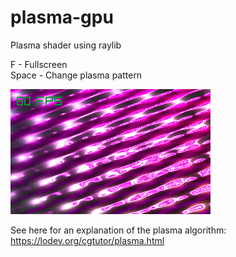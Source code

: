 # plasma-gpu
Plasma shader using raylib<br>

F - Fullscreen<br>
Space - Change plasma pattern<br>

![screenshot](https://github.com/diatribes/plasma-gpu/blob/main/screenrec001.gif?raw=true)

See here for an explanation of the plasma algorithm: https://lodev.org/cgtutor/plasma.html
